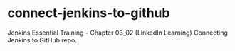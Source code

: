 # connect-jenkins-to-github
Jenkins Essential Training - Chapter 03_02 (LinkedIn Learning)
Connecting Jenkins to GitHub repo.
